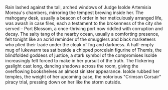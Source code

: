 Rain lashed against the tall, arched windows of Judge Isolde Artemisia Moreau's chambers, mirroring the tempest brewing inside her.  The mahogany desk, usually a beacon of order in her meticulously arranged life, was awash in case files, each a testament to the brokenness of the city she served – Port Blossom, a once-thriving port now riddled with corruption and decay.  The salty tang of the nearby ocean, usually a comforting presence, felt tonight like an acrid reminder of the smugglers and black marketeers who plied their trade under the cloak of fog and darkness.  A half-empty mug of lukewarm tea sat beside a chipped porcelain figurine of Themis, the blindfolded goddess of justice, a stark symbol of the compromises Isolde increasingly felt forced to make in her pursuit of the truth.  The flickering gaslight cast long, dancing shadows across the room, giving the overflowing bookshelves an almost sinister appearance.  Isolde rubbed her temples, the weight of her upcoming case, the notorious "Crimson Corsair" piracy trial, pressing down on her like the storm outside.
